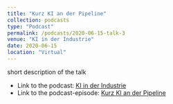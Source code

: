 ```yaml
---
title: "Kurz KI an der Pipeline"
collection: podcasts
type: "Podcast"
permalink: /podcasts/2020-06-15-talk-3
venue: "KI in der Industrie"
date: 2020-06-15
location: "Virtual"
---
```


short description of the talk

- Link to the podcast: [KI in der Industrie](https://open.spotify.com/show/5bZ2ycqHSddXZqhYJmOwMZ)
- Link to the podcast-episode: [Kurz KI an der Pipeline](https://open.spotify.com/episode/6xhMXcD5aoQ1SYsioDloN8?si=ef399513266c49c6&nd=1)